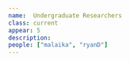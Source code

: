 ```yaml
---
name:  Undergraduate Researchers
class: current
appear: 5
description: 
people: ["malaika", "ryanD"]
---
```

